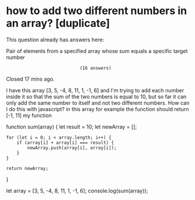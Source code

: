 
# how to add two different numbers in an array? [duplicate]







This question already has answers here:
                        
                    



Pair of elements from a specified array whose sum equals a specific target number

                                (16 answers)
                            

Closed 17 mins ago.



I have this array [3, 5, -4, 8, 11, 1, -1, 6] and I'm trying to add each number inside it so that the sum of the two numbers is equal to 10, but so far it can only add the same number to itself and not two different numbers. How can I do this with javascript?
in this array for example the function should return [-1, 11]
my function


function sum(array) {
    let result = 10;
    let newArray = [];

    for (let i = 0; i < array.length; i++) {
        if (array[i] + array[i] === result) {
            newArray.push(array[i], array[i]);
        }
    }

    return newArray;
}

let array = [3, 5, -4, 8, 11, 1, -1, 6];
console.log(sum(array));




        